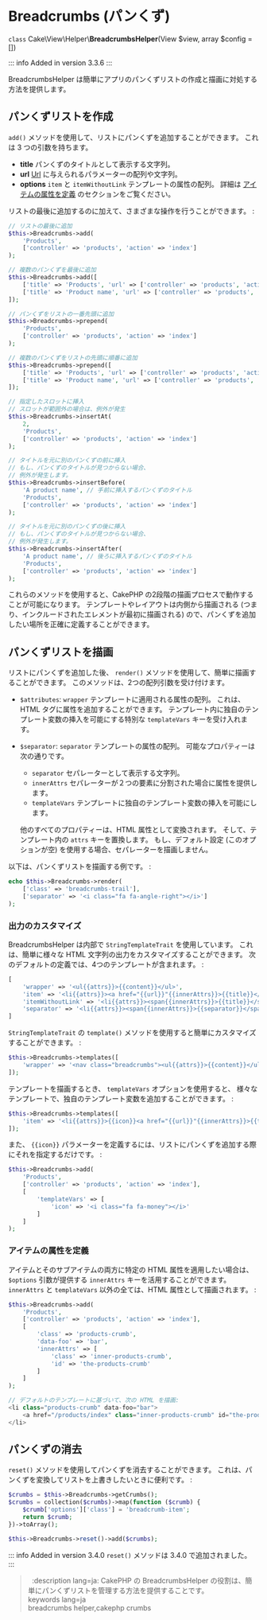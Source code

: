 # Breadcrumbs (パンくず)

`class` Cake\\View\\Helper\\**BreadcrumbsHelper**(View $view, array $config = [])

::: info Added in version 3.3.6
:::

BreadcrumbsHelper は簡単にアプリのパンくずリストの作成と描画に対処する方法を提供します。

## パンくずリストを作成

`add()` メソッドを使用して、リストにパンくずを追加することができます。
これは 3 つの引数を持ちます。

- **title** パンくずのタイトルとして表示する文字列。
- **url** [Url](../../views/helpers/url) に与えられるパラメーターの配列や文字列。
- **options** `item` と `itemWithoutLink` テンプレートの属性の配列。
  詳細は [アイテムの属性を定義](#defining_attributes_item) のセクションをご覧ください。

リストの最後に追加するのに加えて、さまざまな操作を行うことができます。 :

``` php
// リストの最後に追加
$this->Breadcrumbs->add(
    'Products',
    ['controller' => 'products', 'action' => 'index']
);

// 複数のパンくずを最後に追加
$this->Breadcrumbs->add([
    ['title' => 'Products', 'url' => ['controller' => 'products', 'action' => 'index']],
    ['title' => 'Product name', 'url' => ['controller' => 'products', 'action' => 'view', 1234]]
]);

// パンくずをリストの一番先頭に追加
$this->Breadcrumbs->prepend(
    'Products',
    ['controller' => 'products', 'action' => 'index']
);

// 複数のパンくずをリストの先頭に順番に追加
$this->Breadcrumbs->prepend([
    ['title' => 'Products', 'url' => ['controller' => 'products', 'action' => 'index']],
    ['title' => 'Product name', 'url' => ['controller' => 'products', 'action' => 'view', 1234]]
]);

// 指定したスロットに挿入
// スロットが範囲外の場合は、例外が発生
$this->Breadcrumbs->insertAt(
    2,
    'Products',
    ['controller' => 'products', 'action' => 'index']
);

// タイトルを元に別のパンくずの前に挿入
// もし、パンくずのタイトルが見つからない場合、
// 例外が発生します。
$this->Breadcrumbs->insertBefore(
    'A product name', // 手前に挿入するパンくずのタイトル
    'Products',
    ['controller' => 'products', 'action' => 'index']
);

// タイトルを元に別のパンくずの後に挿入
// もし、パンくずのタイトルが見つからない場合、
// 例外が発生します。
$this->Breadcrumbs->insertAfter(
    'A product name', // 後ろに挿入するパンくずのタイトル
    'Products',
    ['controller' => 'products', 'action' => 'index']
);
```

これらのメソッドを使用すると、CakePHP の2段階の描画プロセスで動作することが可能になります。
テンプレートやレイアウトは内側から描画される (つまり、インクルードされたエレメントが最初に描画される)
ので、パンくずを追加したい場所を正確に定義することができます。

## パンくずリストを描画

リストにパンくずを追加した後、 `render()` メソッドを使用して、簡単に描画することができます。
このメソッドは、2つの配列引数を受け付けます。

- `$attributes`: `wrapper` テンプレートに適用される属性の配列。
  これは、HTML タグに属性を追加することができます。
  テンプレート内に独自のテンプレート変数の挿入を可能にする特別な `templateVars` キーを受け入れます。

- `$separator`: `separator` テンプレートの属性の配列。
  可能なプロパティーは次の通りです。

  - `separator` セパレーターとして表示する文字列。
  - `innerAttrs` セパレーターが２つの要素に分割された場合に属性を提供します。
  - `templateVars` テンプレートに独自のテンプレート変数の挿入を可能にします。

  他のすべてのプロパティーは、HTML 属性として変換されます。
  そして、テンプレート内の `attrs` キーを置換します。
  もし、デフォルト設定 (このオプションが空) を使用する場合、セパレーターを描画しません。

以下は、パンくずリストを描画する例です。 :

``` php
echo $this->Breadcrumbs->render(
    ['class' => 'breadcrumbs-trail'],
    ['separator' => '<i class="fa fa-angle-right"></i>']
);
```

### 出力のカスタマイズ

BreadcrumbsHelper は内部で `StringTemplateTrait` を使用しています。
これは、簡単に様々な HTML 文字列の出力をカスタマイズすることができます。
次のデフォルトの定義では、4つのテンプレートが含まれます。 :

``` php
[
    'wrapper' => '<ul{{attrs}}>{{content}}</ul>',
    'item' => '<li{{attrs}}><a href="{{url}}"{{innerAttrs}}>{{title}}</a></li>{{separator}}',
    'itemWithoutLink' => '<li{{attrs}}><span{{innerAttrs}}>{{title}}</span></li>{{separator}}',
    'separator' => '<li{{attrs}}><span{{innerAttrs}}>{{separator}}</span></li>'
]
```

`StringTemplateTrait` の `template()` メソッドを使用すると簡単にカスタマイズすることができます。 :

``` php
$this->Breadcrumbs->templates([
    'wrapper' => '<nav class="breadcrumbs"><ul{{attrs}}>{{content}}</ul></nav>',
]);
```

テンプレートを描画するとき、 `templateVars` オプションを使用すると、
様々なテンプレートで、独自のテンプレート変数を追加することができます。 :

``` php
$this->Breadcrumbs->templates([
    'item' => '<li{{attrs}}>{{icon}}<a href="{{url}}"{{innerAttrs}}>{{title}}</a></li>{{separator}}'
]);
```

また、 `{{icon}}` パラメーターを定義するには、リストにパンくずを追加する際にそれを指定するだけです。 :

``` php
$this->Breadcrumbs->add(
    'Products',
    ['controller' => 'products', 'action' => 'index'],
    [
        'templateVars' => [
            'icon' => '<i class="fa fa-money"></i>'
        ]
    ]
);
```

### アイテムの属性を定義

アイテムとそのサブアイテムの両方に特定の HTML 属性を適用したい場合は、
`$options` 引数が提供する `innerAttrs` キーを活用することができます。
`innerAttrs` と `templateVars` 以外の全ては、HTML 属性として描画されます。 :

``` php
$this->Breadcrumbs->add(
    'Products',
    ['controller' => 'products', 'action' => 'index'],
    [
        'class' => 'products-crumb',
        'data-foo' => 'bar',
        'innerAttrs' => [
            'class' => 'inner-products-crumb',
            'id' => 'the-products-crumb'
        ]
    ]
);

// デフォルトのテンプレートに基づいて、次の HTML を描画:
<li class="products-crumb" data-foo="bar">
    <a href="/products/index" class="inner-products-crumb" id="the-products-crumb">Products</a>
</li>
```

## パンくずの消去

`reset()` メソッドを使用してパンくずを消去することができます。
これは、パンくずを変換してリストを上書きしたいときに便利です。 :

``` php
$crumbs = $this->Breadcrumbs->getCrumbs();
$crumbs = collection($crumbs)->map(function ($crumb) {
    $crumb['options']['class'] = 'breadcrumb-item';
    return $crumb;
})->toArray();

$this->Breadcrumbs->reset()->add($crumbs);
```

::: info Added in version 3.4.0
`reset()` メソッドは 3.4.0 で追加されました。
:::

>   :description lang=ja: CakePHP の BreadcrumbsHelper の役割は、簡単にパンくずリストを管理する方法を提供することです。  
> keywords lang=ja  
> breadcrumbs helper,cakephp crumbs
